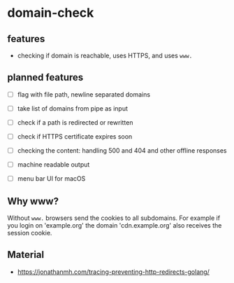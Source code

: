 # domain-check

## features
* checking if domain is reachable, uses HTTPS, and uses `www.`


## planned features
- [ ] flag with file path, newline separated domains
- [ ] take list of domains from pipe as input
- [ ] check if a path is redirected or rewritten
- [ ] check if HTTPS certificate expires soon
- [ ] checking the content: handling 500 and 404 and other offline responses
- [ ] machine readable output
- [ ] menu bar UI for macOS


## Why www?
Without `www.` browsers send the cookies to all subdomains. For example if you login on 'example.org' the domain 'cdn.example.org' also receives the session cookie.

## Material
* https://jonathanmh.com/tracing-preventing-http-redirects-golang/

